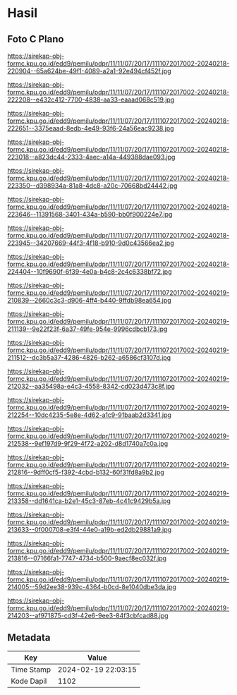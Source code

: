 # Hasil

## Foto C Plano

https://sirekap-obj-formc.kpu.go.id/edd9/pemilu/pdpr/11/11/07/20/17/1111072017002-20240218-220904--65a624be-49f1-4089-a2a1-92e494cf452f.jpg

https://sirekap-obj-formc.kpu.go.id/edd9/pemilu/pdpr/11/11/07/20/17/1111072017002-20240218-222208--e432c412-7700-4838-aa33-eaaad068c519.jpg

https://sirekap-obj-formc.kpu.go.id/edd9/pemilu/pdpr/11/11/07/20/17/1111072017002-20240218-222651--3375eaad-8edb-4e49-93f6-24a56eac9238.jpg

https://sirekap-obj-formc.kpu.go.id/edd9/pemilu/pdpr/11/11/07/20/17/1111072017002-20240218-223018--a823dc44-2333-4aec-a14a-449388dae093.jpg

https://sirekap-obj-formc.kpu.go.id/edd9/pemilu/pdpr/11/11/07/20/17/1111072017002-20240218-223350--d398934a-81a8-4dc8-a20c-70668bd24442.jpg

https://sirekap-obj-formc.kpu.go.id/edd9/pemilu/pdpr/11/11/07/20/17/1111072017002-20240218-223646--11391568-3401-434a-b590-bb0f900224e7.jpg

https://sirekap-obj-formc.kpu.go.id/edd9/pemilu/pdpr/11/11/07/20/17/1111072017002-20240218-223945--34207669-44f3-4f18-b910-9d0c43566ea2.jpg

https://sirekap-obj-formc.kpu.go.id/edd9/pemilu/pdpr/11/11/07/20/17/1111072017002-20240218-224404--10f9690f-6f39-4e0a-b4c8-2c4c6338bf72.jpg

https://sirekap-obj-formc.kpu.go.id/edd9/pemilu/pdpr/11/11/07/20/17/1111072017002-20240219-210839--2660c3c3-d906-4ff4-b440-9ffdb98ea654.jpg

https://sirekap-obj-formc.kpu.go.id/edd9/pemilu/pdpr/11/11/07/20/17/1111072017002-20240219-211139--9e22f23f-6a37-49fe-954e-9996cdbcb173.jpg

https://sirekap-obj-formc.kpu.go.id/edd9/pemilu/pdpr/11/11/07/20/17/1111072017002-20240219-211512--dc3b5a37-4286-4826-b262-a6586cf3107d.jpg

https://sirekap-obj-formc.kpu.go.id/edd9/pemilu/pdpr/11/11/07/20/17/1111072017002-20240219-212032--aa35498a-e4c3-4558-8342-cd023d473c8f.jpg

https://sirekap-obj-formc.kpu.go.id/edd9/pemilu/pdpr/11/11/07/20/17/1111072017002-20240219-212254--10dc4235-5e8e-4d62-a1c9-91baab2d3341.jpg

https://sirekap-obj-formc.kpu.go.id/edd9/pemilu/pdpr/11/11/07/20/17/1111072017002-20240219-212538--9ef197d9-9f29-4f72-a202-d8d1740a7c0a.jpg

https://sirekap-obj-formc.kpu.go.id/edd9/pemilu/pdpr/11/11/07/20/17/1111072017002-20240219-212816--9dff0cf5-f392-4cbd-b132-60f31fd8a9b2.jpg

https://sirekap-obj-formc.kpu.go.id/edd9/pemilu/pdpr/11/11/07/20/17/1111072017002-20240219-213358--dd1641ca-b2e1-45c3-87eb-4c41c9429b5a.jpg

https://sirekap-obj-formc.kpu.go.id/edd9/pemilu/pdpr/11/11/07/20/17/1111072017002-20240219-213633--0f000708-e3f4-44e0-a19b-ed2db29881a9.jpg

https://sirekap-obj-formc.kpu.go.id/edd9/pemilu/pdpr/11/11/07/20/17/1111072017002-20240219-213816--07166fa1-7747-4734-b500-9aecf8ec032f.jpg

https://sirekap-obj-formc.kpu.go.id/edd9/pemilu/pdpr/11/11/07/20/17/1111072017002-20240219-214005--59d2ee38-939c-4364-b0cd-8e1040dbe3da.jpg

https://sirekap-obj-formc.kpu.go.id/edd9/pemilu/pdpr/11/11/07/20/17/1111072017002-20240219-214203--af971875-cd3f-42e6-9ee3-84f3cbfcad88.jpg


## Metadata

| Key        | Value               |
| ---------- | ------------------- |
| Time Stamp | 2024-02-19 22:03:15 |
| Kode Dapil | 1102                |



